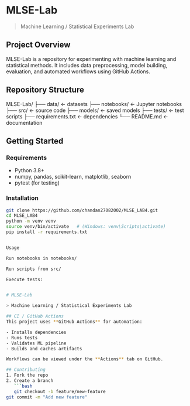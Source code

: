 # MLSE-Lab

> Machine Learning / Statistical Experiments Lab

## Project Overview
MLSE-Lab is a repository for experimenting with machine learning and statistical methods. It includes data preprocessing, model building, evaluation, and automated workflows using GitHub Actions.

## Repository Structure
MLSE-Lab/
├── data/ ← datasets
├── notebooks/ ← Jupyter notebooks
├── src/ ← source code
├── models/ ← saved models
├── tests/ ← test scripts
├── requirements.txt ← dependencies
└── README.md ← documentation



## Getting Started

### Requirements
- Python 3.8+
- numpy, pandas, scikit-learn, matplotlib, seaborn
- pytest (for testing)

### Installation
```bash
git clone https://github.com/chandan27082002/MLSE_LAB4.git
cd MLSE_LAB4
python -m venv venv
source venv/bin/activate   # (Windows: venv\Scripts\activate)
pip install -r requirements.txt


Usage

Run notebooks in notebooks/

Run scripts from src/

Execute tests:


# MLSE-Lab

> Machine Learning / Statistical Experiments Lab

## CI / GitHub Actions
This project uses **GitHub Actions** for automation:

- Installs dependencies  
- Runs tests  
- Validates ML pipeline  
- Builds and caches artifacts  

Workflows can be viewed under the **Actions** tab on GitHub.

## Contributing
1. Fork the repo  
2. Create a branch  
   ```bash
   git checkout -b feature/new-feature
git commit -m "Add new feature"

